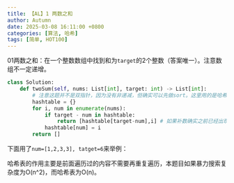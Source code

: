 ```yaml
---
title: 【AL】1 两数之和
author: Autumn
date: 2025-03-08 16:11:00 +0800
categories: [算法, 哈希]
tags: [简单, HOT100]
---
```


01两数之和：在一个整数数组中找到和为`target`的2个整数（答案唯一）。注意数组不一定递增。

```Python
class Solution:
    def twoSum(self, nums: List[int], target: int) -> List[int]:
        # 注意这题并不是双指针，因为没有非递减，但确实可以先做sort。这里用的是哈希表
        hashtable = {}
        for i, num in enumerate(nums):
            if target - num in hashtable:
                return [hashtable[target-num],i] # 如果补数确实之前已经出现过，那么
            hashtable[num] = i
        return []
```

下面用了`num=[1,2,3,3], tatget=6`来举例：



哈希表的作用主要是前面遍历过的内容不需要再重复遍历，本题目如果暴力搜索复杂度为O(n^2)，而哈希表为O(n)。
